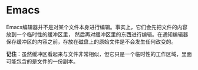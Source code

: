 Emacs
================================
Emacs编辑器并不是对某个文件本身进行编辑。事实上，它们会先把文件的内容放到一个临时性的缓冲区里，
然后再对缓冲区里的东西进行编辑。在通知编辑器保存缓冲区的内容之前，存放在磁盘上的原始文件是不会发生任何改变的。

**记住**：虽然缓冲区看起来与文件非常相似，但它只是一个临时性的工作区域，里面可能包含的是文件的一份副本。
